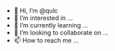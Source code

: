 - 👋 Hi, I’m @qulc
- 👀 I’m interested in ...
- 🌱 I’m currently learning ...
- 💞️ I’m looking to collaborate on ...
- 📫 How to reach me ...

<!---
qulc/qulc is a ✨ special ✨ repository because its `README.md` (this file) appears on your GitHub profile.
You can click the Preview link to take a look at your changes.
--->
